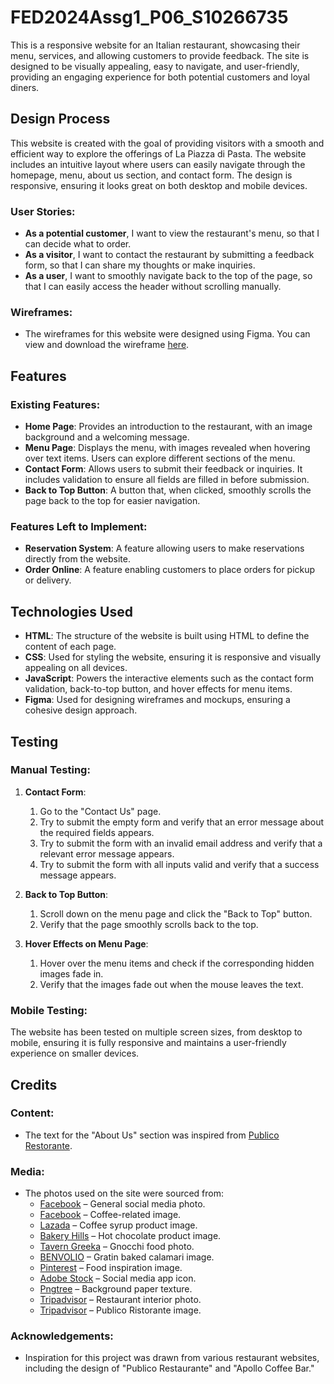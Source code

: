 # FED2024Assg1_P06_S10266735

This is a responsive website for an Italian restaurant, showcasing their menu, services, and allowing customers to provide feedback. The site is designed to be visually appealing, easy to navigate, and user-friendly, providing an engaging experience for both potential customers and loyal diners.

## Design Process

This website is created with the goal of providing visitors with a smooth and efficient way to explore the offerings of La Piazza di Pasta. The website includes an intuitive layout where users can easily navigate through the homepage, menu, about us section, and contact form. The design is responsive, ensuring it looks great on both desktop and mobile devices.

### User Stories:
- **As a potential customer**, I want to view the restaurant's menu, so that I can decide what to order.
- **As a visitor**, I want to contact the restaurant by submitting a feedback form, so that I can share my thoughts or make inquiries.
- **As a user**, I want to smoothly navigate back to the top of the page, so that I can easily access the header without scrolling manually.

### Wireframes:
- The wireframes for this website were designed using Figma. You can view and download the wireframe [here](https://www.figma.com/design/EDiMFSX4T2eFvewloDY91Z/FED_S10266735_Lee-Wei-Hang_Assg1_wireframe?m=auto&t=xPQVcO8QpegLIhYB-1).

## Features

### Existing Features:
- **Home Page**: Provides an introduction to the restaurant, with an image background and a welcoming message.
- **Menu Page**: Displays the menu, with images revealed when hovering over text items. Users can explore different sections of the menu.
- **Contact Form**: Allows users to submit their feedback or inquiries. It includes validation to ensure all fields are filled in before submission.
- **Back to Top Button**: A button that, when clicked, smoothly scrolls the page back to the top for easier navigation.
  
### Features Left to Implement:
- **Reservation System**: A feature allowing users to make reservations directly from the website.
- **Order Online**: A feature enabling customers to place orders for pickup or delivery.
  
## Technologies Used

- **HTML**: The structure of the website is built using HTML to define the content of each page.
- **CSS**: Used for styling the website, ensuring it is responsive and visually appealing on all devices.
- **JavaScript**: Powers the interactive elements such as the contact form validation, back-to-top button, and hover effects for menu items.
- **Figma**: Used for designing wireframes and mockups, ensuring a cohesive design approach.

## Testing

### Manual Testing:
1. **Contact Form**:
   1. Go to the "Contact Us" page.
   2. Try to submit the empty form and verify that an error message about the required fields appears.
   3. Try to submit the form with an invalid email address and verify that a relevant error message appears.
   4. Try to submit the form with all inputs valid and verify that a success message appears.

2. **Back to Top Button**:
   1. Scroll down on the menu page and click the "Back to Top" button.
   2. Verify that the page smoothly scrolls back to the top.

3. **Hover Effects on Menu Page**:
   1. Hover over the menu items and check if the corresponding hidden images fade in.
   2. Verify that the images fade out when the mouse leaves the text.


### Mobile Testing:
The website has been tested on multiple screen sizes, from desktop to mobile, ensuring it is fully responsive and maintains a user-friendly experience on smaller devices.

## Credits

### Content:
- The text for the "About Us" section was inspired from [Publico Restorante](https://publico.sg/). 

### Media:
- The photos used on the site were sourced from:
    - [Facebook](https://www.facebook.com/photo.php?fbid=3249812721917401&id=1664758223756200&set=a.1715858805312808) – General social media photo.
    - [Facebook](https://www.facebook.com/columbuscoffeeco/photos/a.2159017274351328/2774438062809243/?type=3) – Coffee-related image.
    - [Lazada](https://www.lazada.sg/products/long-beach-syrup-best-seller-coffee-syrup-chocolate-740ml-i2595327265.html) – Coffee syrup product image.
    - [Bakery Hills](https://bakery-hills.com/product/coffee/hot-chocolate/) – Hot chocolate product image.
    - [Tavern Greeka](https://tavernagreeka.com/italian-food/gnocchi/) – Gnocchi food photo.
    - [BENVOLIO](https://en.benvolio.bio/baked-calamari-au-gratin-2/) – Gratin baked calamari image.
    - [Pinterest](https://www.pinterest.com/pin/595530750720842148/) – Food inspiration image.
    - [Adobe Stock](https://stock.adobe.com/ca/images/facebook-social-media-app-icon/533430613) – Social media app icon.
    - [Pngtree](https://pngtree.com/free-backgrounds-photos/paper-texture-pictures) – Background paper texture.
    - [Tripadvisor](https://cdn.tatlerasia.com/tatlerasia/i/2022/12/30083402-the-waterfall-interior_cover_1500x1125.jpg) – Restaurant interior photo.
    - [Tripadvisor](https://www.tripadvisor.com.sg/Restaurant_Review-g294265-d13200545-Reviews-Publico_Ristorante-Singapore.html) – Publico Ristorante image.

### Acknowledgements:
- Inspiration for this project was drawn from various restaurant websites, including the design of "Publico Restaurante" and "Apollo Coffee Bar."
